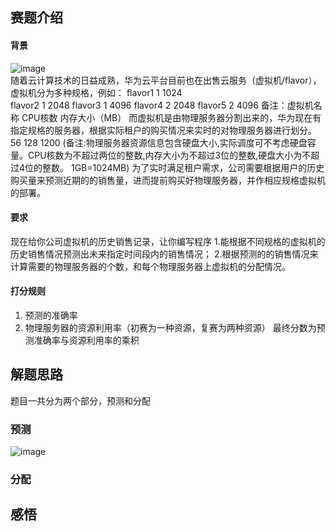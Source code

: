 ## 赛题介绍
#### 背景
![image](https://github.com/yezhibo/2018-Huawei-CodeCraft/raw/master/picture/赛题描述图1.jpg)  
  随着云计算技术的日益成熟，华为云平台目前也在出售云服务（虚拟机/flavor），虚拟机分为多种规格，例如：
  flavor1 1 1024  
  flavor2 1 2048
  flavor3 1 4096
  flavor4 2 2048
  flavor5 2 4096
  备注：虚拟机名称 CPU核数 内存大小（MB）
  而虚拟机是由物理服务器分割出来的，华为现在有指定规格的服务器，根据实际租户的购买情况来实时的对物理服务器进行划分。
  56 128 1200
  (备注:物理服务器资源信息包含硬盘大小,实际调度可不考虑硬盘容量。CPU核数为不超过两位的整数,内存大小为不超过3位的整数,硬盘大小为不超过4位的整数。    1GB=1024MB)
  为了实时满足租户需求，公司需要根据用户的历史购买量来预测近期的的销售量，进而提前购买好物理服务器，并作相应规格虚拟机的部署。

#### 要求
  现在给你公司虚拟机的历史销售记录，让你编写程序
  1.能根据不同规格的虚拟机的历史销售情况预测出未来指定时间段内的销售情况；
  2.根据预测的的销售情况来计算需要的物理服务器的个数，和每个物理服务器上虚拟机的分配情况。
#### 打分规则
  1. 预测的准确率
  2. 物理服务器的资源利用率（初赛为一种资源，复赛为两种资源）
  最终分数为预测准确率与资源利用率的乘积

## 解题思路
  题目一共分为两个部分，预测和分配
### 预测
![image](https://github.com/yezhibo/2018-Huawei-CodeCraft/raw/master/picture/历史数据趋势.jpg)
### 分配

## 感悟
